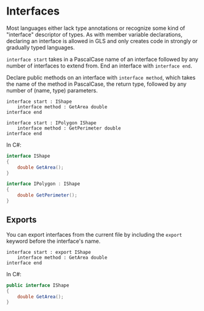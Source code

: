 # Interfaces

Most languages either lack type annotations or recognize some kind of "interface" descriptor of types.
As with member variable declarations, declaring an interface is allowed in GLS and only creates code in strongly or gradually typed languages.

`interface start` takes in a PascalCase name of an interface followed by any number of interfaces to extend from.
End an interface with `interface end`.

Declare public methods on an interface with `interface method`, which takes the name of the method in PascalCase, the return type, followed by any number of (name, type) parameters.

```gls
interface start : IShape
    interface method : GetArea double
interface end

interface start : IPolygon IShape
    interface method : GetPerimeter double
interface end
```

In C#:

```csharp
interface IShape
{
    double GetArea();
}

interface IPolygon : IShape
{
    double GetPerimeter();
}
```

## Exports

You can export interfaces from the current file by including the `export` keyword before the interface's name.

```gls
interface start : export IShape
    interface method : GetArea double
interface end
```

In C#:

```csharp
public interface IShape
{
    double GetArea();
}
```
